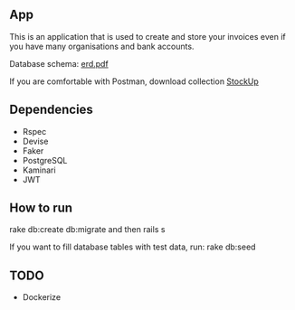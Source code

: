 ## App

This is an application that is used to create and store your invoices even if you have many organisations and bank accounts.

Database schema: <a href="https://github.com/ElOtro/stockuprb-api/blob/master/erd.pdf">erd.pdf</a>

If you are comfortable with Postman, download collection <a href="StockUp.postman_collection.json">StockUp</a>

## Dependencies

- Rspec
- Devise
- Faker
- PostgreSQL
- Kaminari
- JWT

## How to run

rake db:create db:migrate and then rails s

If you want to fill database tables with test data, run: 
rake db:seed

## TODO

- Dockerize 
